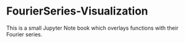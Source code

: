 # FourierSeries-Visualization
This is a small Jupyter Note book which overlays functions with their Fourier series.
